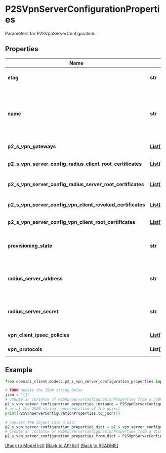 # P2SVpnServerConfigurationProperties

Parameters for P2SVpnServerConfiguration.

## Properties

Name | Type | Description | Notes
------------ | ------------- | ------------- | -------------
**etag** | **str** | A unique read-only string that changes whenever the resource is updated. | [optional] 
**name** | **str** | The name of the P2SVpnServerConfiguration that is unique within a VirtualWan in a resource group. This name can be used to access the resource along with Paren VirtualWan resource name. | [optional] 
**p2_s_vpn_gateways** | [**List[HubVirtualNetworkConnectionPropertiesRemoteVirtualNetwork]**](HubVirtualNetworkConnectionPropertiesRemoteVirtualNetwork.md) | List of references to P2SVpnGateways. | [optional] [readonly] 
**p2_s_vpn_server_config_radius_client_root_certificates** | [**List[P2SVpnServerConfigRadiusClientRootCertificate]**](P2SVpnServerConfigRadiusClientRootCertificate.md) | Radius client root certificate of P2SVpnServerConfiguration. | [optional] 
**p2_s_vpn_server_config_radius_server_root_certificates** | [**List[P2SVpnServerConfigRadiusServerRootCertificate]**](P2SVpnServerConfigRadiusServerRootCertificate.md) | Radius Server root certificate of P2SVpnServerConfiguration. | [optional] 
**p2_s_vpn_server_config_vpn_client_revoked_certificates** | [**List[P2SVpnServerConfigVpnClientRevokedCertificate]**](P2SVpnServerConfigVpnClientRevokedCertificate.md) | VPN client revoked certificate of P2SVpnServerConfiguration. | [optional] 
**p2_s_vpn_server_config_vpn_client_root_certificates** | [**List[P2SVpnServerConfigVpnClientRootCertificate]**](P2SVpnServerConfigVpnClientRootCertificate.md) | VPN client root certificate of P2SVpnServerConfiguration. | [optional] 
**provisioning_state** | **str** | The provisioning state of the P2SVpnServerConfiguration resource. Possible values are: &#39;Updating&#39;, &#39;Deleting&#39;, and &#39;Failed&#39;. | [optional] [readonly] 
**radius_server_address** | **str** | The radius server address property of the P2SVpnServerConfiguration resource for point to site client connection. | [optional] 
**radius_server_secret** | **str** | The radius secret property of the P2SVpnServerConfiguration resource for point to site client connection. | [optional] 
**vpn_client_ipsec_policies** | [**List[P2SVpnServerConfigurationPropertiesVpnClientIpsecPoliciesInner]**](P2SVpnServerConfigurationPropertiesVpnClientIpsecPoliciesInner.md) | VpnClientIpsecPolicies for P2SVpnServerConfiguration. | [optional] 
**vpn_protocols** | **List[str]** | VPN protocols for the P2SVpnServerConfiguration. | [optional] 

## Example

```python
from openapi_client.models.p2_s_vpn_server_configuration_properties import P2SVpnServerConfigurationProperties

# TODO update the JSON string below
json = "{}"
# create an instance of P2SVpnServerConfigurationProperties from a JSON string
p2_s_vpn_server_configuration_properties_instance = P2SVpnServerConfigurationProperties.from_json(json)
# print the JSON string representation of the object
print(P2SVpnServerConfigurationProperties.to_json())

# convert the object into a dict
p2_s_vpn_server_configuration_properties_dict = p2_s_vpn_server_configuration_properties_instance.to_dict()
# create an instance of P2SVpnServerConfigurationProperties from a dict
p2_s_vpn_server_configuration_properties_from_dict = P2SVpnServerConfigurationProperties.from_dict(p2_s_vpn_server_configuration_properties_dict)
```
[[Back to Model list]](../README.md#documentation-for-models) [[Back to API list]](../README.md#documentation-for-api-endpoints) [[Back to README]](../README.md)


